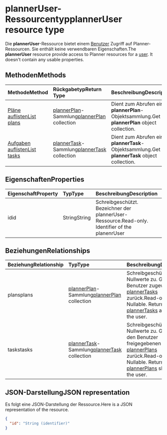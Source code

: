 # <a name="planneruser-resource-type"></a><span data-ttu-id="4bf94-101">plannerUser-Ressourcentyp</span><span class="sxs-lookup"><span data-stu-id="4bf94-101">plannerUser resource type</span></span>

<span data-ttu-id="4bf94-p101">Die **plannerUser**-Ressource bietet einem [Benutzer](user.md) Zugriff auf Planner-Ressourcen. Sie enthält keine verwendbaren Eigenschaften.</span><span class="sxs-lookup"><span data-stu-id="4bf94-p101">The **plannerUser** resource provide access to Planner resources for a [user](user.md). It doesn't contain any usable properties.</span></span>


## <a name="methods"></a><span data-ttu-id="4bf94-104">Methoden</span><span class="sxs-lookup"><span data-stu-id="4bf94-104">Methods</span></span>

| <span data-ttu-id="4bf94-105">Methode</span><span class="sxs-lookup"><span data-stu-id="4bf94-105">Method</span></span>           | <span data-ttu-id="4bf94-106">Rückgabetyp</span><span class="sxs-lookup"><span data-stu-id="4bf94-106">Return Type</span></span>    |<span data-ttu-id="4bf94-107">Beschreibung</span><span class="sxs-lookup"><span data-stu-id="4bf94-107">Description</span></span>|
|:---------------|:--------|:----------|
|[<span data-ttu-id="4bf94-108">Pläne auflisten</span><span class="sxs-lookup"><span data-stu-id="4bf94-108">List plans</span></span>](../api/planneruser_list_plans.md) |<span data-ttu-id="4bf94-109">[plannerPlan](plannerplan.md)-Sammlung</span><span class="sxs-lookup"><span data-stu-id="4bf94-109">[plannerPlan](plannerplan.md) collection</span></span>| <span data-ttu-id="4bf94-110">Dient zum Abrufen einer **plannerPlan**-Objektsammlung.</span><span class="sxs-lookup"><span data-stu-id="4bf94-110">Get a **plannerPlan** object collection.</span></span>|
|[<span data-ttu-id="4bf94-111">Aufgaben auflisten</span><span class="sxs-lookup"><span data-stu-id="4bf94-111">List tasks</span></span>](../api/planneruser_list_tasks.md) |<span data-ttu-id="4bf94-112">[plannerTask](plannertask.md)-Sammlung</span><span class="sxs-lookup"><span data-stu-id="4bf94-112">[plannerTask](plannertask.md) collection</span></span>| <span data-ttu-id="4bf94-113">Dient zum Abrufen einer **plannerTask**-Objektsammlung.</span><span class="sxs-lookup"><span data-stu-id="4bf94-113">Get a **plannerTask** object collection.</span></span>|

## <a name="properties"></a><span data-ttu-id="4bf94-114">Eigenschaften</span><span class="sxs-lookup"><span data-stu-id="4bf94-114">Properties</span></span>
| <span data-ttu-id="4bf94-115">Eigenschaft</span><span class="sxs-lookup"><span data-stu-id="4bf94-115">Property</span></span>     | <span data-ttu-id="4bf94-116">Typ</span><span class="sxs-lookup"><span data-stu-id="4bf94-116">Type</span></span>   |<span data-ttu-id="4bf94-117">Beschreibung</span><span class="sxs-lookup"><span data-stu-id="4bf94-117">Description</span></span>|
|:---------------|:--------|:----------|
|<span data-ttu-id="4bf94-118">id</span><span class="sxs-lookup"><span data-stu-id="4bf94-118">id</span></span>|<span data-ttu-id="4bf94-119">String</span><span class="sxs-lookup"><span data-stu-id="4bf94-119">String</span></span>| <span data-ttu-id="4bf94-p102">Schreibgeschützt. Bezeichner der plannerUser-Ressource.</span><span class="sxs-lookup"><span data-stu-id="4bf94-p102">Read-only. Identifier of the planenrUser</span></span>|

## <a name="relationships"></a><span data-ttu-id="4bf94-122">Beziehungen</span><span class="sxs-lookup"><span data-stu-id="4bf94-122">Relationships</span></span>
| <span data-ttu-id="4bf94-123">Beziehung</span><span class="sxs-lookup"><span data-stu-id="4bf94-123">Relationship</span></span> | <span data-ttu-id="4bf94-124">Typ</span><span class="sxs-lookup"><span data-stu-id="4bf94-124">Type</span></span>   |<span data-ttu-id="4bf94-125">Beschreibung</span><span class="sxs-lookup"><span data-stu-id="4bf94-125">Description</span></span>|
|:---------------|:--------|:----------|
|<span data-ttu-id="4bf94-126">plans</span><span class="sxs-lookup"><span data-stu-id="4bf94-126">plans</span></span>|<span data-ttu-id="4bf94-127">[plannerPlan](plannerplan.md)-Sammlung</span><span class="sxs-lookup"><span data-stu-id="4bf94-127">[plannerPlan](plannerplan.md) collection</span></span>| <span data-ttu-id="4bf94-p103">Schreibgeschützt. Lässt Nullwerte zu. Gibt die dem Benutzer zugewiesenen [plannerTasks](plannertask.md) zurück.</span><span class="sxs-lookup"><span data-stu-id="4bf94-p103">Read-only. Nullable. Returns the [plannerTasks](plannertask.md) assigned to the user.</span></span>|
|<span data-ttu-id="4bf94-131">tasks</span><span class="sxs-lookup"><span data-stu-id="4bf94-131">tasks</span></span>|<span data-ttu-id="4bf94-132">[plannerTask](plannertask.md)-Sammlung</span><span class="sxs-lookup"><span data-stu-id="4bf94-132">[plannerTask](plannertask.md) collection</span></span>| <span data-ttu-id="4bf94-p104">Schreibgeschützt. Lässt Nullwerte zu. Gibt die für den Benutzer freigegebenen [plannerPlans](plannerplan.md) zurück.</span><span class="sxs-lookup"><span data-stu-id="4bf94-p104">Read-only. Nullable. Returns the [plannerPlans](plannerplan.md) shared with the user.</span></span>|

## <a name="json-representation"></a><span data-ttu-id="4bf94-136">JSON-Darstellung</span><span class="sxs-lookup"><span data-stu-id="4bf94-136">JSON representation</span></span>
<span data-ttu-id="4bf94-137">Es folgt eine JSON-Darstellung der Ressource.</span><span class="sxs-lookup"><span data-stu-id="4bf94-137">Here is a JSON representation of the resource.</span></span>

<!-- {
  "blockType": "resource",
  "baseType": "microsoft.graph.entity",
  "optionalProperties": [

  ],
  "@odata.type": "microsoft.graph.plannerUser"
}-->

```json
{
  "id": "String (identifier)"
}

```

<!-- uuid: 8fcb5dbc-d5aa-4681-8e31-b001d5168d79
2015-10-25 14:57:30 UTC -->
<!-- {
  "type": "#page.annotation",
  "description": "plannerUser resource",
  "keywords": "",
  "section": "documentation",
  "tocPath": ""
}-->